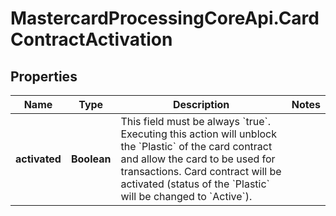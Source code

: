 # MastercardProcessingCoreApi.CardContractActivation

## Properties

Name | Type | Description | Notes
------------ | ------------- | ------------- | -------------
**activated** | **Boolean** | This field must be always &#x60;true&#x60;. Executing this action will unblock the &#x60;Plastic&#x60; of the card contract and allow the card to be used for transactions. Card contract will be activated (status of the &#x60;Plastic&#x60; will be changed to &#x60;Active&#x60;).  | 


